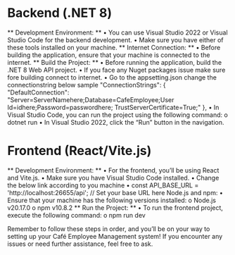 # Backend (.NET 8)
**  Development Environment: **
      •	You can use Visual Studio 2022 or Visual Studio Code for the backend development.
      •	Make sure you have either of these tools installed on your machine.
**   Internet Connection:  **
      •	Before building the application, ensure that your machine is connected to the internet.
**  Build the Project: **
      •	Before running the application, build the .NET 8 Web API project.
      •	If you face any Nuget packages issue make sure fore building connect to internet.
      •	Go to the appsetting.json change the connectionstring below sample
    "ConnectionStrings": {
      "DefaultConnection": "Server=ServerNamehere;Database=CafeEmployee;User Id=idhere;Password=passwordhere; TrustServerCertificate=True;"
    }, 
      •	In Visual Studio Code, you can run the project using the following command:
        o	dotnet run
      •	In Visual Studio 2022, click the “Run” button in the navigation.

# Frontend (React/Vite.js)
**  Development Environment:  **
      •	For the frontend, you’ll be using React and Vite.js.
      •	Make sure you have Visual Studio Code installed.
      •	Change the below link according to you machine
      •	const API_BASE_URL = 'http://localhost:26655/api'; // Set your base URL here
          Node.js and npm:
      •	Ensure that your machine has the following versions installed:
          o	Node.js v20.17.0
          o	npm v10.8.2
**  Run the Project:   **
      •	To run the frontend project, execute the following command:
          o	npm run dev

Remember to follow these steps in order, and you’ll be on your way to setting up your Café Employee Management system! If you encounter any issues or need further assistance, feel free to ask.
